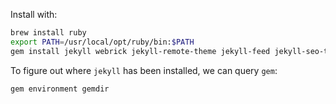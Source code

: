 Install with:

```bash
brew install ruby
export PATH=/usr/local/opt/ruby/bin:$PATH
gem install jekyll webrick jekyll-remote-theme jekyll-feed jekyll-seo-tag kramdown-math-katex jekyll-redirect-from
```

To figure out where `jekyll` has been installed, we can query `gem`:

```bash
gem environment gemdir
```
